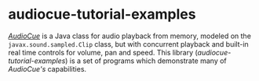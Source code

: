 # audiocue-tutorial-examples

[*AudioCue*](https://github.com/philfrei/AudioCue-maven) is a Java class for audio playback from memory, modeled on the 
`javax.sound.sampled.Clip` class, but with concurrent playback and built-in real time controls for volume, pan and speed.
This library (*audiocue-tutorial-examples*) is a set of programs which demonstrate many of *AudioCue's* capabilities.




